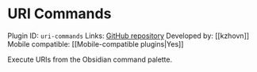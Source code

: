 # URI Commands

Plugin ID: `uri-commands`
Links: [GitHub repository](https://github.com/kzhovn/uri-commands-obsidian)
Developed by: [[kzhovn]]
Mobile compatible: [[Mobile-compatible plugins|Yes]]

Execute URIs from the Obsidian command palette.
